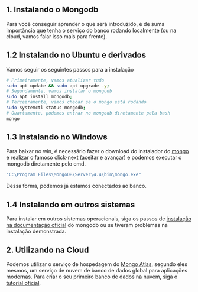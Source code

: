 ## 1. Instalando o Mongodb
Para você conseguir aprender o que será introduzido, é de suma importância que tenha o serviço do banco rodando localmente (ou na cloud, vamos falar isso mais para frente).

## 1.2 Instalando no Ubuntu e derivados
Vamos seguir os seguintes passos para a instalação

```bash
# Primeiramente, vamos atualizar tudo
sudo apt update && sudo apt upgrade -y;
# Segundamente, vamos instalar o mongodb
sudo apt install mongodb;
# Terceiramente, vamos checar se o mongo está rodando
sudo systemctl status mongodb;
# Quartamente, podemos entrar no mongodb diretamente pela bash
mongo
```

## 1.3 Instalando no Windows
Para baixar no win, é necessário fazer o download do instalador do [mongo](https://www.mongodb.com/try/download/community?tck=docs_server) e realizar o famoso click-next (aceitar e avançar) e podemos executar o mongodb diretamente pelo cmd.
```cmd
"C:\Program Files\MongoDB\Server\4.4\bin\mongo.exe"
```
Dessa forma, podemos já estamos conectados ao banco.

## 1.4 Instalando em outros sistemas
Para instalar em outros sistemas operacionais, siga os passos de [instalação na documentação oficial](https://docs.mongodb.com/manual/installation/) do mongodb ou se tiveram problemas na instalação demonstrada.

## 2. Utilizando na Cloud
Podemos utilizar o serviço de hospedagem do [Mongo Atlas](https://docs.mongodb.com/manual/installation), segundo eles mesmos, um serviço de nuvem de banco de dados global para aplicações modernas. Para criar o seu primeiro banco de dados na nuvem, siga o [tutorial oficial](https://docs.atlas.mongodb.com/getting-started/).